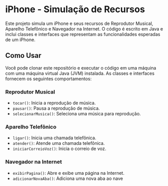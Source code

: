 # iPhone - Simulação de Recursos

Este projeto simula um iPhone e seus recursos de Reprodutor Musical, Aparelho Telefônico e Navegador na Internet. O código é escrito em Java e inclui classes e interfaces que representam as funcionalidades esperadas de um iPhone.

## Como Usar

Você pode clonar este repositório e executar o código em uma máquina com uma máquina virtual Java (JVM) instalada. As classes e interfaces fornecem os seguintes comportamentos:

### Reprodutor Musical

- `tocar()`: Inicia a reprodução de música.
- `pausar()`: Pausa a reprodução de música.
- `selecionarMusica()`: Seleciona uma música para reprodução.

### Aparelho Telefônico

- `ligar()`: Inicia uma chamada telefônica.
- `atender()`: Atende uma chamada telefônica.
- `iniciarCorreioVoz()`: Inicia o correio de voz.

### Navegador na Internet

- `exibirPagina()`: Abre e exibe uma página na Internet.
- `adicionarNovaAba()`: Adiciona uma nova aba ao nave
